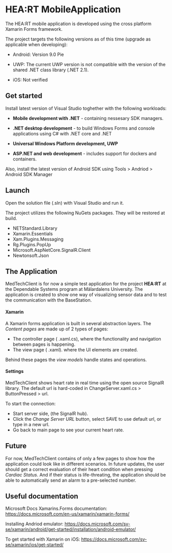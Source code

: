 # HEA:RT MobileApplication


The HEA:RT mobile application is developed using the cross platform Xamarin Forms framework. 

The project targets the following versions as of this time (upgrade as applicable when developing):

- Android: Version 9.0 Pie 
- UWP: The current UWP version is not compatible with the version  of the shared .NET class library (.NET 2.1).

- iOS: Not verified

## Get started 
Install latest version of Visual Studio toghether with the following workloads:
- **Mobile development with .NET** \-
containing nessesary SDK managers.

- **.NET desktop development** \- to build Windows Forms and console applications using C# with .NET core and .NET
- **Universal Windows Platform development, UWP** 
- **ASP.NET and web development** \- includes support for dockers and containers.

Also, install the latest version of Android  SDK using Tools > Andriod > Android  SDK Manager

## Launch 
 Open the solution file (.sln) with Visual Studio and run it.

 The project utilizes the following NuGets packages. They will be restored at build.

-	NETStandard.Library
-	Xamarin.Essentials
-	Xam.Plugins.Messaging
-	Rg.Plugins.PopUp
-	Microsoft.AspNetCore.SignalR.Client 
-	Newtonsoft.Json

## The Application

MedTechClient is for now a simple test application for the project **HEA:RT** at the Dependable Systems program at Mälardalens University. The application is created to show one way of visualizing sensor data and to test the communication with the BaseStation.

#### Xamarin
A Xamarin forms application is built in several abstraction layers. The *Content pages* are made up of 2 types of pages:
- The controller page ( .xaml.cs), where the functionality and navigation between pages is happening.
- The view page ( .xaml). where the UI elements are created.

Behind these pages the *view models* handle states and operations.


#### Settings
MedTechClient shows heart rate in real time using the open source SignalR library. The default url is hard-coded in ChangeServer.xaml.cs > ButtonPressed > url. 

To start the connection: 
- Start server side, (the SignalR hub). 
- Click the  *Change Server URL* button, select SAVE to use default url, or type in a new url. 
- Go back to main page to see your current heart rate.

## Future
For now, MedTechClient contains of only a few pages to show how the application could look like in different scenarios. In future updates, the user should get a correct evaluation of their heart condition when pressing *Cardiac Status*. And if their status is life-threating, the application should be able to automatically send an alarm to a pre-selected number.




## Useful documentation

Microsoft Docs Xamarins.Forms documentation: https://docs.microsoft.com/en-us/xamarin/xamarin-forms/ 

Installing Andriod emulator: https://docs.microsoft.com/sv-se/xamarin/android/get-started/installation/android-emulator/

To get started with Xamarin on iOS: 
https://docs.microsoft.com/sv-se/xamarin/ios/get-started/
